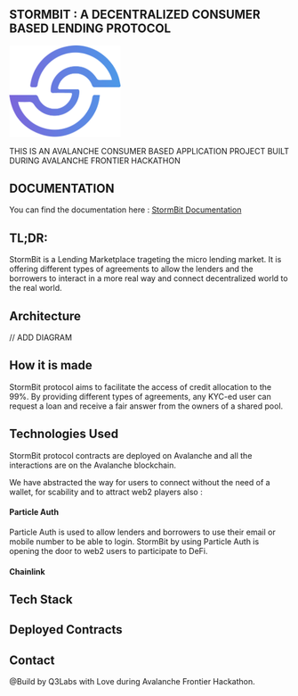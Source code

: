 ## STORMBIT : A DECENTRALIZED CONSUMER BASED LENDING PROTOCOL 


  <img src="./docs/Logo.png" alt="Stormbit Logo" width="200" class="logo">


  THIS IS AN AVALANCHE CONSUMER BASED APPLICATION PROJECT BUILT DURING AVALANCHE FRONTIER HACKATHON 
  
## DOCUMENTATION 


You can find the documentation here : [StormBit Documentation](https://app.gitbook.com/o/6Ba9JCvQ5qAfdGJBr4ud/s/85Jk3acx3jKwt2N6IWnB/)

## TL;DR:

StormBit is a Lending Marketplace trageting the micro lending market.
It is offering different types of agreements to allow the lenders and the borrowers to interact in a more real way and connect decentralized world to the real world. 


## Architecture 

// ADD DIAGRAM 


## How it is made 

StormBit protocol aims to facilitate the access of credit allocation to the 99%. By providing different types of agreements, any KYC-ed user can request a loan and receive a fair answer from the owners of a shared pool. 


## Technologies Used

StormBit protocol contracts are deployed on Avalanche and all the interactions are on the Avalanche blockchain. 

We have abstracted the way for users to connect without the need of a wallet, for scability and to attract web2 players also : 

#### Particle Auth 

Particle Auth is used to allow lenders and borrowers to use their email or mobile number to be able to login. StormBit by using Particle Auth is opening the door to web2 users to participate to DeFi. 

#### Chainlink 



## Tech Stack 






## Deployed Contracts




## Contact 


@Build by Q3Labs with Love during Avalanche Frontier Hackathon. 




